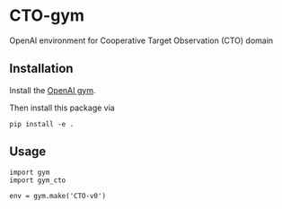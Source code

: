 # CTO-gym
OpenAI environment for Cooperative Target Observation (CTO) domain

## Installation

Install the [OpenAI gym](https://gym.openai.com/docs/).

Then install this package via

```
pip install -e .
```

## Usage

```
import gym
import gym_cto

env = gym.make('CTO-v0')
```